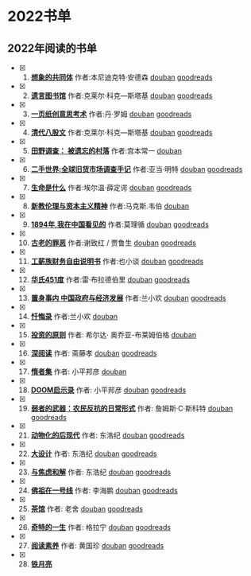 # 2022书单

## 2022年阅读的书单

- [x] 1. **[想象的共同体](./book/2022/想象的共同体.md)**  作者:本尼迪克特·安德森 [douban](https://book.douban.com/subject/1315190/) [goodreads](https://www.goodreads.com/book/show/35516272)
- [x] 2. **[遗言图书馆](./book/2022/遗言图书馆.md)**  作者:克莱尔·科克—斯塔基 [douban](https://book.douban.com/subject/34461220/) [goodreads](https://www.goodreads.com/book/show/52196259)
- [x] 3. **[一页纸创意思考术](./book/2022/一页纸创意思考术.md)**  作者:丹·罗姆 [douban](https://book.douban.com/subject/27029104/) [goodreads](https://www.goodreads.com/book/show/54864934)
- [x] 4. **[清代八股文](./book/2022/清代八股文.md)**  作者:克莱尔·科克—斯塔基 [douban](https://book.douban.com/subject/26579422/) [goodreads](https://www.goodreads.com/book/show/32181538)
- [x] 5. **[田野调查： 被遗忘的村落](./book/2022/田野调查-被遗忘的村落.md)**  作者:宫本常一 [douban](https://book.douban.com/subject/26902280/)
- [x] 6. **[二手世界:全球旧货市场调查手记](./book/2022/二手世界-全球旧货市场调查手记.md)**  作者:亚当·明特 [douban](https://book.douban.com/subject/35599709/) [goodreads](https://www.goodreads.com/book/show/59917770)
- [x] 7. **[生命是什么](./book/2022/生命是什么.md)**  作者:埃尔温·薛定谔 [douban](https://book.douban.com/subject/26775711/) [goodreads](https://www.goodreads.com/book/show/31302340)
- [x] 8. **[新教伦理与资本主义精神](./book/2022/新教伦理与资本主义精神.md)**  作者:马克斯.韦伯 [douban](https://book.douban.com/subject/1433411/)
- [x] 9. **[1894年,我在中国看见的](./book/2022/1894年-我在中国看见的.md)**  作者:莫理循 [douban](https://book.douban.com/subject/25806943/) [goodreads](https://www.goodreads.com/book/show/42770361-1894)
- [x] 10. **[古老的罪恶](./book/2022/古老的罪恶.md)**  作者:谢致红 / 贾鲁生 [douban](https://book.douban.com/subject/3231658/) [goodreads](https://www.goodreads.com/book/show/60297052)
- [x] 11. **[工薪族财务自由说明书](./book/2022/工薪族财务自由说明书.md)**  作者:也小谈 [douban](https://book.douban.com/subject/35157448/) [goodreads](https://www.goodreads.com/book/show/57580851-30-f-i-r-e)
- [x] 12. **[华氏451度](./book/2022/华氏451度.md)**  作者:雷·布拉德伯里 [douban](https://book.douban.com/subject/10608315/) [goodreads](https://www.goodreads.com/book/show/35134704-451)
- [x] 13. **[置身事内 中国政府与经济发展](./book/2022/置身事内-中国政府与经济发展.md)**  作者:兰小欢 [douban](https://book.douban.com/subject/35546622/) [goodreads](https://www.goodreads.com/book/show/58798820)
- [x] 14. **[忏悔录](./book/2022/忏悔录.md)**  作者:兰小欢 [douban](https://book.douban.com/subject/3353524/)
- [x] 15. **[投资的原则](./book/2022/投资的原则.md)** 作者: 希尔达· 奥乔亚-布莱姆伯格 [douban](https://book.douban.com/subject/35751397/)
- [x] 16. **[深阅读](./book/2022/深阅读.md)** 作者: 斋藤孝 [douban](https://book.douban.com/subject/26853123/) [goodreads](https://www.goodreads.com/book/show/37982041)
- [x] 17. **[惰者集](./book/2022/惰者集.md)** 作者: 小平邦彦 [douban](https://book.douban.com/subject/27603987/) 
- [x] 18. **[DOOM启示录](./book/2022/DOOM启示录.md)** 作者: 小平邦彦 [douban](https://book.douban.com/subject/26642310/) [goodreads](https://www.goodreads.com/book/show/222146.Masters_of_Doom) 
- [x] 19. **[弱者的武器：农民反抗的日常形式](./book/2022/弱者的武器.md)** 作者: 詹姆斯·C·斯科特 [douban](https://book.douban.com/subject/2030855/) [goodreads](https://www.goodreads.com/book/show/50636322)
- [x] 21. **[动物化的后现代](./book/2022/动物化的后现代.md)** 作者: 东浩纪 [douban](https://book.douban.com/subject/10996167/) [goodreads](https://www.goodreads.com/book/show/55297638)
- [x] 22. **[大设计](./book/2022/大设计.md)** 作者: 东浩纪 [douban](https://book.douban.com/subject/5422665/) [goodreads](https://www.goodreads.com/book/show/36585239)
- [x] 23. **[与焦虑和解](./book/2022/与焦虑和解.md)** 作者: 东浩纪 [douban](https://book.douban.com/subject/30486398/) [goodreads](https://www.goodreads.com/book/show/46011614)
- [x] 24. **[佛祖在一号线](./book/2022/佛祖在一号线.md)** 作者: 李海鹏 [douban](https://book.douban.com/subject/4872671/) [goodreads](https://www.goodreads.com/book/show/34679679)
- [x] 25. **[茶馆](./book/2022/茶馆.md)** 作者: 老舍 [douban](https://book.douban.com/subject/1036613/) [goodreads](https://www.goodreads.com/book/show/42296542)
- [x] 26. **[奇特的一生](./book/2022/奇特的一生.md)** 作者: 格拉宁 [douban](https://book.douban.com/subject/1115353/) [goodreads](https://www.goodreads.com/book/show/26570751)
- [x] 27. **[阅读素养](./book/2022/阅读素养.md)** 作者: 黄国珍 [douban](https://book.douban.com/subject/30468893/) [goodreads](https://www.goodreads.com/book/show/45356979)
- [x] 28. **[铁月亮](./book/2022/铁月亮.md)**